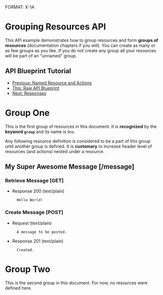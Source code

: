FORMAT: X-1A

# Grouping Resources API
This API example demonstrates how to group resources and form **groups of resources** (documentation chapters if you will). You can create as many or as few groups as you like. If you do not create any group all your resources will be part of an "unnamed" group.

## API Blueprint Tutorial
+ [Previous: Named Resource and Actions](https://github.com/apiaryio/api-blueprint/blob/master/examples/3.%20Named%20Resource%20and%20Actions.md)
+ [This: Raw API Blueprint](https://raw.github.com/apiaryio/api-blueprint/master/examples/4.%20Grouping%20Resources.md)
+ [Next: Responses](https://github.com/apiaryio/api-blueprint/blob/master/examples/5.%20Responses.md)

# Group One
This is the first group of resources in this document. It is **recognized** by the **keyword `group`** and its name is `One`. 

Any following resource definition is considered to be a part of this group until another group is defined. It is **customary** to increase header level of resources (and actions) nested under a resource.

## My Super Awesome Message [/message]

### Retrieve Message [GET]

+ Response 200 (text/plain)

        Hello World!
        
### Create Message [POST]

+ Request (text/plain)

        A message to be posted.
        
+ Response 201 (text/plain)

        Created.

# Group Two
This is the second group in this document. For now, no resources were defined here.

